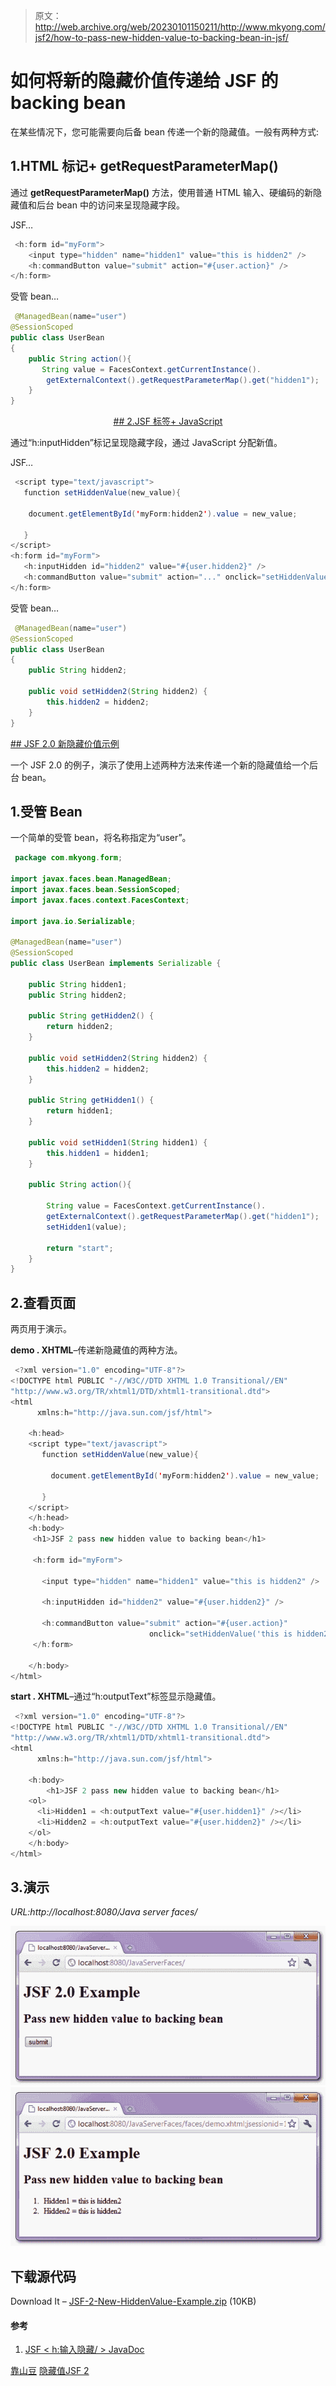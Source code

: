 > 原文：<http://web.archive.org/web/20230101150211/http://www.mkyong.com/jsf2/how-to-pass-new-hidden-value-to-backing-bean-in-jsf/>

# 如何将新的隐藏价值传递给 JSF 的 backing bean

在某些情况下，您可能需要向后备 bean 传递一个新的隐藏值。一般有两种方式:

## 1.HTML 标记+ getRequestParameterMap()

通过 **getRequestParameterMap()** 方法，使用普通 HTML 输入、硬编码的新隐藏值和后台 bean 中的访问来呈现隐藏字段。

JSF…

```java
 <h:form id="myForm">
    <input type="hidden" name="hidden1" value="this is hidden2" />
    <h:commandButton value="submit" action="#{user.action}" />
</h:form> 
```

受管 bean…

```java
 @ManagedBean(name="user")
@SessionScoped
public class UserBean
{
	public String action(){
	   String value = FacesContext.getCurrentInstance().
		getExternalContext().getRequestParameterMap().get("hidden1");
	}
} 
```

 <ins class="adsbygoogle" style="display:block; text-align:center;" data-ad-format="fluid" data-ad-layout="in-article" data-ad-client="ca-pub-2836379775501347" data-ad-slot="6894224149">## 2.JSF 标签+ JavaScript

通过“h:inputHidden”标记呈现隐藏字段，通过 JavaScript 分配新值。

JSF…

```java
 <script type="text/javascript">
   function setHiddenValue(new_value){

	document.getElementById('myForm:hidden2').value = new_value;

   }
</script>
<h:form id="myForm">		    
   <h:inputHidden id="hidden2" value="#{user.hidden2}" />
   <h:commandButton value="submit" action="..." onclick="setHiddenValue('this is hidden2');" />
</h:form> 
```

受管 bean…

```java
 @ManagedBean(name="user")
@SessionScoped
public class UserBean
{
	public String hidden2;

	public void setHidden2(String hidden2) {
		this.hidden2 = hidden2;
	}
} 
```

 <ins class="adsbygoogle" style="display:block" data-ad-client="ca-pub-2836379775501347" data-ad-slot="8821506761" data-ad-format="auto" data-ad-region="mkyongregion">## JSF 2.0 新隐藏价值示例

一个 JSF 2.0 的例子，演示了使用上述两种方法来传递一个新的隐藏值给一个后台 bean。

## 1.受管 Bean

一个简单的受管 bean，将名称指定为“user”。

```java
 package com.mkyong.form;

import javax.faces.bean.ManagedBean;
import javax.faces.bean.SessionScoped;
import javax.faces.context.FacesContext;

import java.io.Serializable;

@ManagedBean(name="user")
@SessionScoped
public class UserBean implements Serializable {

	public String hidden1;
	public String hidden2;

	public String getHidden2() {
		return hidden2;
	}

	public void setHidden2(String hidden2) {
		this.hidden2 = hidden2;
	}

	public String getHidden1() {
		return hidden1;
	}

	public void setHidden1(String hidden1) {
		this.hidden1 = hidden1;
	}

	public String action(){

	    String value = FacesContext.getCurrentInstance().
		getExternalContext().getRequestParameterMap().get("hidden1");
	    setHidden1(value);

	    return "start";
	}	
} 
```

## 2.查看页面

两页用于演示。

**demo . XHTML**–传递新隐藏值的两种方法。

```java
 <?xml version="1.0" encoding="UTF-8"?>
<!DOCTYPE html PUBLIC "-//W3C//DTD XHTML 1.0 Transitional//EN" 
"http://www.w3.org/TR/xhtml1/DTD/xhtml1-transitional.dtd">
<html    
      xmlns:h="http://java.sun.com/jsf/html">

	<h:head>
	<script type="text/javascript">
	   function setHiddenValue(new_value){

	     document.getElementById('myForm:hidden2').value = new_value;

	   }
	</script>
	</h:head>
    <h:body>
     <h1>JSF 2 pass new hidden value to backing bean</h1>

     <h:form id="myForm">

       <input type="hidden" name="hidden1" value="this is hidden2" />

       <h:inputHidden id="hidden2" value="#{user.hidden2}" />

       <h:commandButton value="submit" action="#{user.action}" 
                               onclick="setHiddenValue('this is hidden2');" />
     </h:form>

    </h:body>
</html> 
```

**start . XHTML**–通过“h:outputText”标签显示隐藏值。

```java
 <?xml version="1.0" encoding="UTF-8"?>
<!DOCTYPE html PUBLIC "-//W3C//DTD XHTML 1.0 Transitional//EN" 
"http://www.w3.org/TR/xhtml1/DTD/xhtml1-transitional.dtd">
<html    
      xmlns:h="http://java.sun.com/jsf/html">

    <h:body>
    	<h1>JSF 2 pass new hidden value to backing bean</h1>
 	<ol>
 	  <li>Hidden1 = <h:outputText value="#{user.hidden1}" /></li>
 	  <li>Hidden2 = <h:outputText value="#{user.hidden2}" /></li>
	</ol>
    </h:body>
</html> 
```

## 3.演示

*URL:http://localhost:8080/Java server faces/*

![jsf2-new-hidden-example-1](img/320c2c08cf153ecc4b7ddd37ecd1c9de.png "jsf2-new-hidden-example-1")![jsf2-new-hidden-example-2](img/82d889029c6f2e2848f9c1cb7cc3d18f.png "jsf2-new-hidden-example-2")

## 下载源代码

Download It – [JSF-2-New-HiddenValue-Example.zip](http://web.archive.org/web/20190306165414/http://www.mkyong.com/wp-content/uploads/2010/09/JSF-2-New-HiddenValue-Example.zip) (10KB)

#### 参考

1.  [JSF < h:输入隐藏/ > JavaDoc](http://web.archive.org/web/20190306165414/https://javaserverfaces.dev.java.net/nonav/docs/2.0/pdldocs/facelets/h/inputHidden.html)

[靠山豆](http://web.archive.org/web/20190306165414/http://www.mkyong.com/tag/backing-bean/) [隐藏值](http://web.archive.org/web/20190306165414/http://www.mkyong.com/tag/hidden-value/)[JSF 2](http://web.archive.org/web/20190306165414/http://www.mkyong.com/tag/jsf2/)







